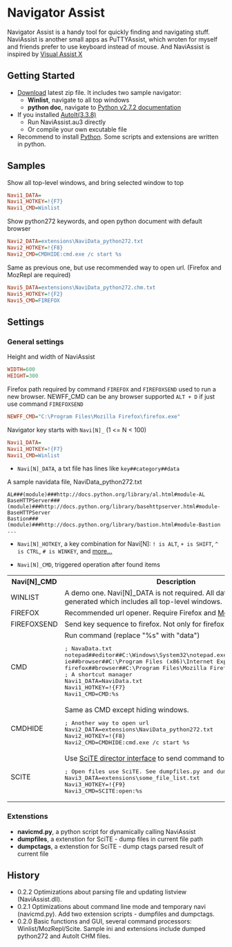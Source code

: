 Navigator Assist
================

Navigator Assist is a handy tool for quickly finding and navigating stuff.
NaviAssist is another small apps as PuTTYAssist, which wroten for myself
and friends prefer to use keyboard instead of mouse. And NaviAssist is
inspired by [Visual Assist X](http://www.wholetomato.com/)

Getting Started
---------------

* [Download](https://github.com/zackz/NaviAssist/downloads) latest zip file.
It includes two sample navigator:
  * **Winlist**, navigate to all top windows
  * **python doc**, navigate to [Python v2.7.2 documentation](http://docs.python.org)
* If you installed [AutoIt(3.3.8)](http://www.autoitscript.com/site/autoit/downloads/)
  * Run NaviAssist.au3 directly
  * Or compile your own excutable file
* Recommend to install [Python](http://python.org/download/releases/2.7.2/). Some
scripts and extensions are written in python.

Samples
-------

Show all top-level windows, and bring selected window to top

```ini
Navi1_DATA=
Navi1_HOTKEY=!{F7}
Navi1_CMD=Winlist
```

Show python272 keywords, and open python document with default browser

```ini
Navi2_DATA=extensions\NaviData_python272.txt
Navi2_HOTKEY=!{F8}
Navi2_CMD=CMDHIDE:cmd.exe /c start %s
```

Same as previous one, but use recommended way to open url. (Firefox and MozRepl
are required)

```ini
Navi5_DATA=extensions\NaviData_python272.chm.txt
Navi5_HOTKEY=!{F2}
Navi5_CMD=FIREFOX
```

Settings
--------

### General settings

Height and width of NaviAssist

```ini
WIDTH=600
HEIGHT=300
```

Firefox path required by command `FIREFOX` and `FIREFOXSEND` used to run a new browser.
NEWFF_CMD can be any browser supported `ALT + D` if just use command `FIREFOXSEND`

```ini
NEWFF_CMD="C:\Program Files\Mozilla Firefox\firefox.exe"
```

Navigator key starts with `Navi[N]_` (1 <= N < 100)

```ini
Navi1_DATA=
Navi1_HOTKEY=!{F7}
Navi1_CMD=Winlist
```

* `Navi[N]_DATA`, a txt file has lines like `key##category##data`

A sample navidata file, NaviData_python272.txt

```
AL###(module)###http://docs.python.org/library/al.html#module-AL
BaseHTTPServer###(module)###http://docs.python.org/library/basehttpserver.html#module-BaseHTTPServer
Bastion###(module)###http://docs.python.org/library/bastion.html#module-Bastion
...
```

* `Navi[N]_HOTKEY`, a key combination for Navi[N]: `! is ALT`, `+ is SHIFT`, `^ is CTRL`,
`# is WINKEY`, and [more...](http://www.autoitscript.com/autoit3/docs/functions/Send.htm)

* `Navi[N]_CMD`, triggered operation after found items

<table>
  <tr>
    <th>Navi[N]_CMD</th><th>Description</th>
  </tr>
  <tr>
    <td>WINLIST</td>
    <td>A demo one. Navi[N]_DATA is not required. All data is automatically generated
    which includes all top-level windows.</td>
  </tr>
  <tr>
    <td>FIREFOX</td>
    <td>Recommended url opener. Require Firefox and
    <a href="https://github.com/bard/mozrepl/wiki/">MozRepl</a> extension.</td>
  </tr>
  <tr>
    <td>FIREFOXSEND</td>
    <td>Send key sequence to firefox. Not only for firefox.</td>
  </tr>
  <tr>
    <td>CMD</td>
    <td>Run command (replace "%s" with "data")
<pre>
; NavaData.txt
notepad##editor##C:\Windows\System32\notepad.exe
ie##browser##C:\Program Files (x86)\Internet Explorer\iexplore.exe
firefox##browser##C:\Program Files\Mozilla Firefox\firefox.exe
; A shortcut manager
Navi1_DATA=NaviData.txt
Navi1_HOTKEY=!{F7}
Navi1_CMD=CMD:%s
</pre>
    </td>
  </tr>
  <tr>
    <td>CMDHIDE</td>
    <td>Same as CMD except hiding windows.
<pre>
; Another way to open url
Navi2_DATA=extensions\NaviData_python272.txt
Navi2_HOTKEY=!{F8}
Navi2_CMD=CMDHIDE:cmd.exe /c start %s
</pre>
    </td>
  </tr>
  <tr>
    <td>SCITE</td>
    <td>Use <a href="http://www.scintilla.org/SciTEDirector.html">SciTE director interface</a>
    to send command to SciTE
<pre>
; Open files use SciTE. See dumpfiles.py and dumpctags.py
Navi3_DATA=extensions\some_file_list.txt
Navi3_HOTKEY=!{F9}
Navi3_CMD=SCITE:open:%s
</pre>
    </td>
  </tr>
</table>

### Extenstions

* **navicmd.py**, a python script for dynamically calling NaviAssist
* **dumpfiles**, a extenstion for SciTE - dump files in current file path
* **dumpctags**, a extenstion for SciTE - dump ctags parsed result of current file

History
-------

* 0.2.2 Optimizations about parsing file and updating listview (NaviAssist.dll).
* 0.2.1 Optimizations about command line mode and temporary navi (navicmd.py).
Add two extension scripts - dumpfiles and dumpctags.
* 0.2.0 Basic functions and GUI, several command processors:
Winlist/MozRepl/Scite. Sample ini and extensions include dumped python272
and AutoIt CHM files.
